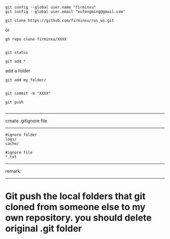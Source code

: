 ```
git config --global user.name "firminxu"
git config --global user.email "xufengming@gmail.com"
```

```
git clone https://github.com/firminxu/ros_ws.git

```
or

```
gh repo clone firminxu/XXXX
```

```

git status

git add *

```
add a folder
```
git add my_folder/


git commit -m "XXXX"

git push


```
****************
create .gitignore file
*****************
```
#ignore folder
logs/
cache/

#ignore file
*.txt

```
**********
remark:
**********
# Git push the local folders that git cloned from someone else to my own repository. you should delete original .git folder